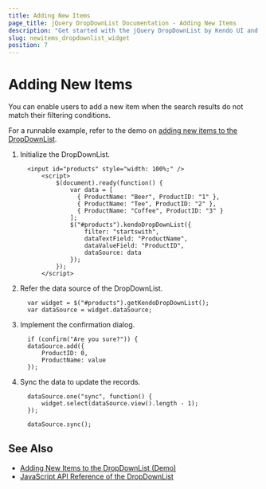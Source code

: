 ```yaml
---
title: Adding New Items
page_title: jQuery DropDownList Documentation - Adding New Items
description: "Get started with the jQuery DropDownList by Kendo UI and learn how to add new items."
slug: newitems_dropdownlist_widget
position: 7
---
```


# Adding New Items

You can enable users to add a new item when the search results do not match their filtering conditions.

For a runnable example, refer to the demo on [adding new items to the DropDownList](https://demos.telerik.com/kendo-ui/dropdownlist/addnewitem).

1. Initialize the DropDownList.

    ```
      <input id="products" style="width: 100%;" />
          <script>
              $(document).ready(function() {           
                  var data = [
                    { ProductName: "Beer", ProductID: "1" },
                    { ProductName: "Tee", ProductID: "2" },
                    { ProductName: "Coffee", ProductID: "3" }
                  ];                 
                  $("#products").kendoDropDownList({
                      filter: "startswith",
                      dataTextField: "ProductName",
                      dataValueField: "ProductID",
                      dataSource: data
                  });
              });
          </script>
    ```

1. Refer the data source of the DropDownList.

    ```
      var widget = $("#products").getKendoDropDownList();
      var dataSource = widget.dataSource;
    ```

1. Implement the confirmation dialog.

    ```
      if (confirm("Are you sure?")) {
      dataSource.add({
          ProductID: 0,
          ProductName: value
      });
    ```

1. Sync the data to update the records.

    ```
      dataSource.one("sync", function() {
          widget.select(dataSource.view().length - 1);
      });

      dataSource.sync();
    ```

## See Also

* [Adding New Items to the DropDownList (Demo)](https://demos.telerik.com/kendo-ui/dropdownlist/addnewitem)
* [JavaScript API Reference of the DropDownList](/api/javascript/ui/dropdownlist)
